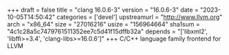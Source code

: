 +++
draft = false
title = "clang 16.0.6-3"
version = "16.0.6-3"
date = "2023-10-05T14:50:42"
categories = ['devel']
upstreamurl = "http://www.llvm.org"
arch = "x86_64"
size = "27016216"
usize = "156964664"
sha1sum = "4c1c28a5c7479761511352ee7c5d41f15dffb32a"
depends = "['libxml2', 'libffi>=3.4', 'clang-libs>=16.0.6']"
+++
C/C++ language family frontend for LLVM